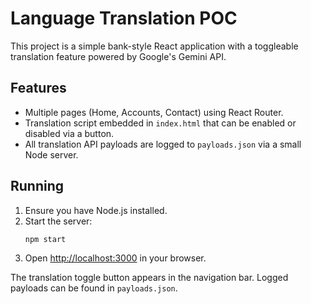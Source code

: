# Language Translation POC

This project is a simple bank-style React application with a toggleable translation feature powered by Google's Gemini API.

## Features
- Multiple pages (Home, Accounts, Contact) using React Router.
- Translation script embedded in `index.html` that can be enabled or disabled via a button.
- All translation API payloads are logged to `payloads.json` via a small Node server.

## Running
1. Ensure you have Node.js installed.
2. Start the server:
   ```bash
   npm start
   ```
3. Open [http://localhost:3000](http://localhost:3000) in your browser.

The translation toggle button appears in the navigation bar. Logged payloads can be found in `payloads.json`.
